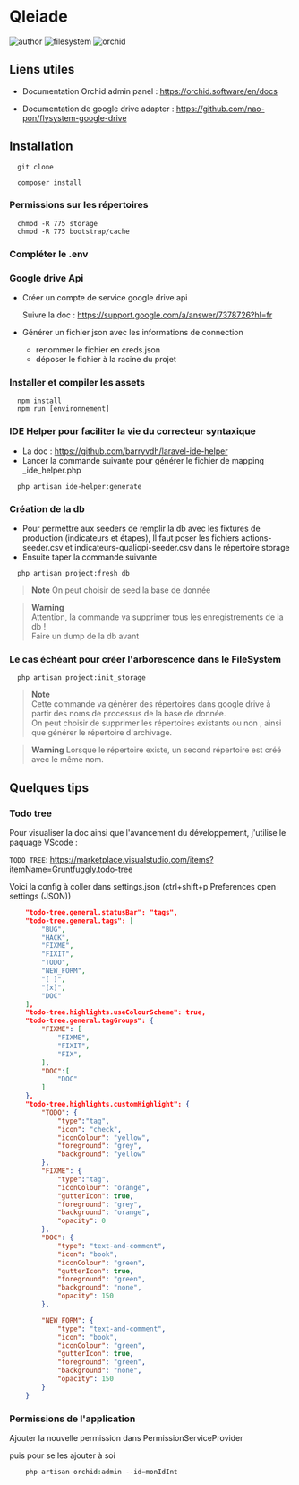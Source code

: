 # Qleiade

  ![author](https://img.shields.io/badge/Author-Claude%20Agier-blue)
  ![filesystem](https://img.shields.io/badge/Filesystem-google%20drive-blueviolet)
  ![orchid](https://img.shields.io/badge/Orchid--Platform-V.11.0.1-green)

## Liens utiles

- Documentation Orchid admin panel : https://orchid.software/en/docs

- Documentation de google drive adapter : https://github.com/nao-pon/flysystem-google-drive  

## Installation

```Shell
  git clone
```

```Shell
  composer install  
```
  
### Permissions sur les répertoires

```Shell
  chmod -R 775 storage
  chmod -R 775 bootstrap/cache
```

### Compléter le .env  

### Google drive Api

  - Créer un compte de service google drive api  

      Suivre la doc : https://support.google.com/a/answer/7378726?hl=fr

  - Générer un fichier json avec les informations de connection

    - renommer le fichier en creds.json
    - déposer le fichier à la racine du projet
  
### Installer et compiler les assets
  
```Shell
  npm install
  npm run [environnement]
```

### IDE Helper pour faciliter la vie du correcteur syntaxique
  - La doc : https://github.com/barryvdh/laravel-ide-helper
  - Lancer la commande suivante pour générer le fichier de mapping _ide_helper.php

```Shell
  php artisan ide-helper:generate
```

### Création de la db  
  - Pour permettre aux seeders de remplir la db avec les fixtures de production (indicateurs et étapes),
Il faut poser les fichiers actions-seeder.csv et indicateurs-qualiopi-seeder.csv dans le répertoire storage
  - Ensuite taper la commande suivante
  
```Shell
  php artisan project:fresh_db
```

>**Note**
> On peut choisir de seed la base de donnée

> **Warning**  
> Attention, la commande va supprimer tous les enregistrements de la db !  
    Faire un dump de la db avant

### Le cas échéant pour créer l'arborescence dans le FileSystem
  
```Shell
  php artisan project:init_storage
```

> **Note**  
> Cette commande va générer des répertoires dans google drive à partir des noms de processus de la base de donnée.  
> On peut choisir de supprimer les répertoires existants ou non , ainsi que générer le répertoire d'archivage.

>**Warning**
> Lorsque le répertoire existe, un second répertoire est créé avec le même nom.

## Quelques tips

### Todo tree  
  
Pour visualiser la doc ainsi que l'avancement du développement, j'utilise le paquage VScode :  
  
``TODO TREE``: https://marketplace.visualstudio.com/items?itemName=Gruntfuggly.todo-tree

Voici la config à coller dans settings.json (ctrl+shift+p Preferences open settings (JSON))

```json
    "todo-tree.general.statusBar": "tags",
    "todo-tree.general.tags": [
        "BUG",
        "HACK",
        "FIXME",
        "FIXIT",
        "TODO",
        "NEW_FORM",
        "[ ]",
        "[x]",
        "DOC"
    ],
    "todo-tree.highlights.useColourScheme": true,
    "todo-tree.general.tagGroups": {
        "FIXME": [
            "FIXME",
            "FIXIT",
            "FIX",
        ],
        "DOC":[
            "DOC"
        ]
    },
    "todo-tree.highlights.customHighlight": {
        "TODO": {
            "type":"tag",
            "icon": "check",
            "iconColour": "yellow",
            "foreground": "grey",
            "background": "yellow"
        },
        "FIXME": {
            "type":"tag",
            "iconColour": "orange",
            "gutterIcon": true,
            "foreground": "grey",
            "background": "orange",
            "opacity": 0
        },
        "DOC": {
            "type": "text-and-comment",
            "icon": "book",
            "iconColour": "green",
            "gutterIcon": true,
            "foreground": "green",
            "background": "none",
            "opacity": 150
        },

        "NEW_FORM": {
            "type": "text-and-comment",
            "icon": "book",
            "iconColour": "green",
            "gutterIcon": true,
            "foreground": "green",
            "background": "none",
            "opacity": 150
        }
    }
```

### Permissions de l'application

Ajouter la nouvelle permission dans PermissionServiceProvider  
  
puis pour se les ajouter à soi
  
```php
    php artisan orchid:admin --id=monIdInt
```

